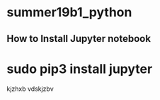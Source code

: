 # summer19b1_python
##  How to Install  Jupyter  notebook 
#  sudo pip3 install jupyter 
kjzhxb vdskjzbv
